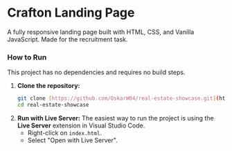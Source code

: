 # Crafton Landing Page
A fully responsive landing page built with HTML, CSS, and Vanilla JavaScript. Made for the recruitment task.

### How to Run
This project has no dependencies and requires no build steps.

1.  **Clone the repository:**
    ```bash
    git clone [https://github.com/OskarW04/real-estate-showcase.git](https://github.com/OskarW04/real-estate-showcase.git)
    cd real-estate-showcase
    ```
2. **Run with Live Server:**
    The easiest way to run the project is using the **Live Server** extension in Visual Studio Code.
    * Right-click on `index.html`.
    * Select "Open with Live Server".
  
